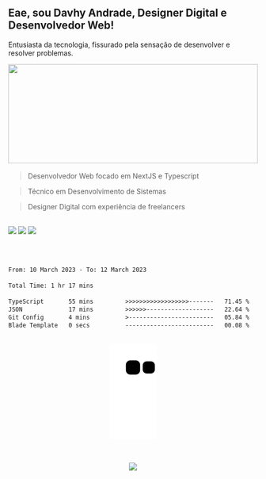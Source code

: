 ## Eae, sou Davhy Andrade, Designer Digital e Desenvolvedor Web!

Entusiasta da tecnologia, fissurado pela sensação de desenvolver e resolver problemas. 
   
   <img width="100%" height="200px" src="https://i.postimg.cc/mZXw5mwb/oie-1216815k4a-Uyv-MR.gif" />

> Desenvolvedor Web focado em NextJS e Typescript

> Técnico em Desenvolvimento de Sistemas

> Designer Digital com experiência de freelancers

<div>
   <br>
   <a href="https://instagram.com/_davhy" target="_blank"><img src="https://img.shields.io/badge/-Instagram-%23E4405F?style=for-the-badge&logo=instagram&logoColor=white" target="_blank"></a>
   <a href = "mailto:davhydesign@gmail.com"><img src="https://img.shields.io/badge/-Gmail-%23333?style=for-the-badge&logo=gmail&logoColor=white" target="_blank"></a>
   <a href="https://www.linkedin.com/in/davhy-andrade-dev/" target="_blank"><img src="https://img.shields.io/badge/-LinkedIn-%230077B5?style=for-the-badge&logo=linkedin&logoColor=white" target="_blank"></a> 
</div>

##

<br>

<!--START_SECTION:waka-->

```text
From: 10 March 2023 - To: 12 March 2023

Total Time: 1 hr 17 mins

TypeScript       55 mins         >>>>>>>>>>>>>>>>>>-------   71.45 %
JSON             17 mins         >>>>>>-------------------   22.64 %
Git Config       4 mins          >------------------------   05.84 %
Blade Template   0 secs          -------------------------   00.08 %
```

<!--END_SECTION:waka-->
   
##

<div align="center"> 
   
   ![Snake animation](https://github.com/rafaballerini/rafaballerini/blob/output/github-contribution-grid-snake.svg)
   
   <br>
   
   ![](https://visitor-badge.glitch.me/badge?page_id=davhyandrade)
 
</div>
